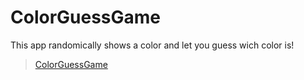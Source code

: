 # ColorGuessGame

This app randomically shows a color and let you guess wich color is!

<blockquote class="imgur-embed-pub" lang="en" data-id="a/oCWEA4g"><a href="//imgur.com/a/oCWEA4g">ColorGuessGame</a></blockquote><script async src="//s.imgur.com/min/embed.js" charset="utf-8"></script>
